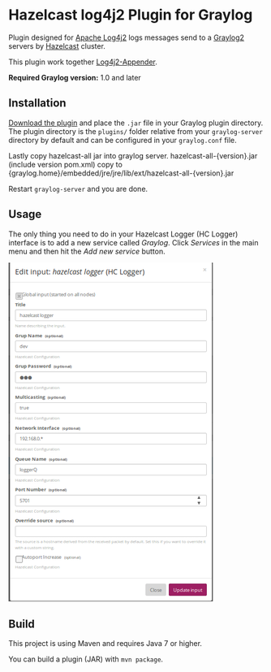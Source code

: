 Hazelcast log4j2 Plugin for Graylog
============================

Plugin designed for [Apache Log4j2](https://logging.apache.org/log4j/2.x/) logs messages send to a [Graylog2](http://www.graylog2.org) servers by [Hazelcast](http://hazelcast.org) cluster.

This plugin work together [Log4j2-Appender](https://github.com/kutuni/hazelcast-log4j--appender).

**Required Graylog version:** 1.0 and later

## Installation

[Download the plugin](https://github.com/kutuni/graylog-plugin-hazelcast/blob/master/target/hcplugin-0.1.jar)
and place the `.jar` file in your Graylog plugin directory. The plugin directory
is the `plugins/` folder relative from your `graylog-server` directory by default
and can be configured in your `graylog.conf` file.

Lastly copy hazelcast-all jar into graylog server.
hazelcast-all-{version}.jar (include version pom.xml) copy to {graylog.home}/embedded/jre/jre/lib/ext/hazelcast-all-{version}.jar

Restart `graylog-server` and you are done.

## Usage

The only thing you need to do in your Hazelcast Logger (HC Logger)  interface is to add a new service called *Graylog*. Click *Services* in the main menu and then hit the *Add new service* button.

![Screenshot: Setup for plugin](https://github.com/kutuni/graylog-plugin-hazelcast/blob/master/graylog-hcplugin-setup.png)


## Build

This project is using Maven and requires Java 7 or higher.

You can build a plugin (JAR) with `mvn package`.
